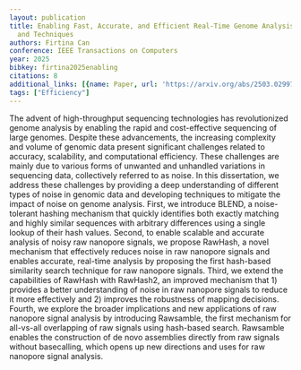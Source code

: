 ```yaml
---
layout: publication
title: Enabling Fast, Accurate, and Efficient Real-Time Genome Analysis via New Algorithms
  and Techniques
authors: Firtina Can
conference: IEEE Transactions on Computers
year: 2025
bibkey: firtina2025enabling
citations: 8
additional_links: [{name: Paper, url: 'https://arxiv.org/abs/2503.02997'}]
tags: ["Efficiency"]
---
```

The advent of high-throughput sequencing technologies has revolutionized
genome analysis by enabling the rapid and cost-effective sequencing of large
genomes. Despite these advancements, the increasing complexity and volume of
genomic data present significant challenges related to accuracy, scalability,
and computational efficiency. These challenges are mainly due to various forms
of unwanted and unhandled variations in sequencing data, collectively referred
to as noise. In this dissertation, we address these challenges by providing a
deep understanding of different types of noise in genomic data and developing
techniques to mitigate the impact of noise on genome analysis.
  First, we introduce BLEND, a noise-tolerant hashing mechanism that quickly
identifies both exactly matching and highly similar sequences with arbitrary
differences using a single lookup of their hash values. Second, to enable
scalable and accurate analysis of noisy raw nanopore signals, we propose
RawHash, a novel mechanism that effectively reduces noise in raw nanopore
signals and enables accurate, real-time analysis by proposing the first
hash-based similarity search technique for raw nanopore signals. Third, we
extend the capabilities of RawHash with RawHash2, an improved mechanism that 1)
provides a better understanding of noise in raw nanopore signals to reduce it
more effectively and 2) improves the robustness of mapping decisions. Fourth,
we explore the broader implications and new applications of raw nanopore signal
analysis by introducing Rawsamble, the first mechanism for all-vs-all
overlapping of raw signals using hash-based search. Rawsamble enables the
construction of de novo assemblies directly from raw signals without
basecalling, which opens up new directions and uses for raw nanopore signal
analysis.